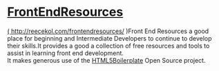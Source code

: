 # [FrontEndResources]()

<a href="http://reecekol.com/frontendresources/"> ( http://reecekol.com/frontendresources/ )Front End Resources</a> a good place for beginning and Intermediate Developers to continue to develop their skills.It provides a good a collection of free resources and tools to assist in learning front end development.
<br/> It makes generous use of the <a href="http://html5boilerplate.com/">HTML5Boilerplate</a> Open Source project.
